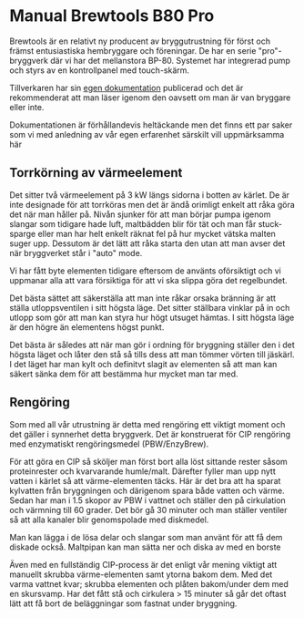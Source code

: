 Manual Brewtools B80 Pro
========================

Brewtools är en relativt ny producent av bryggutrustning för först och främst entusiastiska hembryggare och föreningar. De har en serie "pro"-bryggverk där vi har det mellanstora BP-80. Systemet har integrerad pump och styrs av en kontrollpanel med touch-skärm.

Tillverkaren har sin [egen dokumentation](https://docs.brewtools.com/user-manuals/brewing/pro-series-brewing-system) publicerad och det är rekommenderat att man läser igenom den oavsett om man är van bryggare eller inte.

Dokumentationen är förhållandevis heltäckande men det finns ett par saker som vi med anledning av vår egen erfarenhet särskilt vill uppmärksamma här

Torrkörning av värmeelement
---------------------------

Det sitter två värmeelement på 3 kW längs sidorna i botten av kärlet. De är inte designade för att torrköras men det är ändå orimligt enkelt att råka göra det när man håller på. Nivån sjunker för att man börjar pumpa igenom slangar som tidigare hade luft, maltbädden blir för tät och man får stuck-sparge eller man har helt enkelt räknat fel på hur mycket vätska malten suger upp. Dessutom är det lätt att råka starta den utan att man avser det när bryggverket står i "auto" mode.

Vi har fått byte elementen tidigare eftersom de använts oförsiktigt och vi uppmanar alla att vara försiktiga för att vi ska slippa göra det regelbundet.

Det bästa sättet att säkerställa att man inte råkar orsaka bränning är att ställa utloppsventilen i sitt högsta läge. Det sitter ställbara vinklar på in och utlopp som gör att man kan styra hur högt utsuget hämtas. I sitt högsta läge är den högre än elementens högst punkt. 

Det bästa är således att när man gör i ordning för bryggning ställer den i det högsta läget och låter den stå så tills dess att man tömmer vörten till jäskärl. I det läget har man kylt och definitvt slagit av elementen så att man kan säkert sänka dem för att bestämma hur mycket man tar med.


Rengöring
---------

Som med all vår utrustning är detta med rengöring ett viktigt moment och det gäller i synnerhet detta bryggverk. Det är konstruerat för CIP rengöring med enzymatiskt rengöringsmedel (PBW/EnzyBrew). 

För att göra en CIP så sköljer man först bort alla löst sittande rester såsom proteinrester och kvarvarande humle/malt. Därefter fyller man upp nytt vatten i kärlet så att värme-elementen täcks. Här är det bra att ha sparat kylvatten från bryggningen och därigenom spara både vatten och värme. Sedan har man i 1.5 skopor av PBW i vattnet och ställer den på cirkulation och värmning till 60 grader. Det bör gå 30 minuter och man ställer ventiler så att alla kanaler blir genomspolade med diskmedel.

Man kan lägga i de lösa delar och slangar som man använt för att få dem diskade också. Maltpipan kan man sätta ner och diska av med en borste

Även med en fullständig CIP-process är det enligt vår mening viktigt att manuellt skrubba värme-elementen samt ytorna bakom dem. Med det varma vattnet kvar; skrubba elementen och plåten bakom/under dem med en skursvamp. Har det fått stå och cirkulera > 15 minuter så går det oftast lätt att få bort de beläggningar som fastnat under bryggning.





